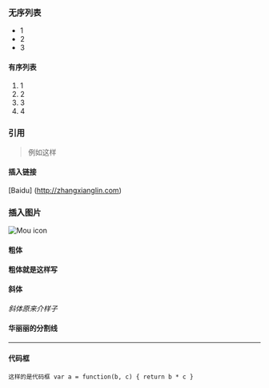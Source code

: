 ### 无序列表
* 1
* 2
* 3
#### 有序列表
1. 1
2. 2
3. 3
4. 4
### 引用
> 例如这样
#### 插入链接
[Baidu] (http://zhangxianglin.com)
### 插入图片
![Mou icon](http://mouapp.com/Mou_128.png)
#### 粗体
**粗体就是这样写**
#### 斜体
*斜体原来介样子*
#### 华丽丽的分割线
***
#### 代码框
`这样的是代码框
var a = function(b, c) {
  return b * c
  }
`

